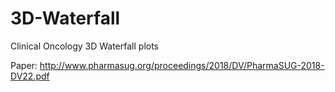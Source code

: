 # 3D-Waterfall
Clinical Oncology 3D Waterfall plots

Paper: http://www.pharmasug.org/proceedings/2018/DV/PharmaSUG-2018-DV22.pdf
